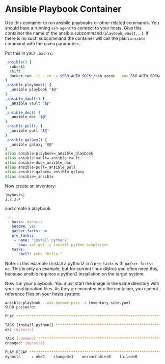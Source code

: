 # Ansible Playbook Container

Use this container to run ansbile playbooks or other related commands. You
should have a running `ssh-agent` to connect to your hosts. Give this
container the name of the ansible subcommand (`playbook`, `vault`, ...). If
there is no such subcommand the container will call the plain `ansible` command
with the given parameters.

Put this in your `.bashrc`:
```bash
_ansible() {
  subc=$1
  shift
  docker run -it --rm -v $SSH_AUTH_SOCK:/ssh-agent --env SSH_AUTH_SOCK=/ssh-agent -v `pwd`:/work ulrichschreiner/ansible $subc "$@"
}
_ansible_playbook() {
  _ansible playbook "$@"
}
_ansible_vault() {
  _ansible vault "$@"
}
_ansible_doc() {
  _ansible doc "$@"
}
_ansible_pull() {
  _ansible pull "$@"
}
_ansible_galaxy() {
  _ansible galaxy "$@"
}
alias ansible-playbook=_ansible_playbook
alias ansible-vault=_ansible_vault
alias ansible-doc=_ansible_doc
alias ansible-pull=_ansible_pull
alias ansible-galaxy=_ansible_galaxy
alias ansible=_ansible

```

Now create an inventory:
```
[myhosts]
1.2.3.4 
```

and create a playbook:
```yaml
---
 - hosts: myhosts
   become: yes
   gather_facts: no
   pre_tasks:
    - name: 'install python2'
      raw: apt-get -y install python-simplejson
   tasks:
    - shell: echo "Hello "
```

Note: in this example i install a python2 in a `pre_tasks` with `gather_facts: no`. This is only an example, but for current linux
distros you often need this, because ansible requires a python2 installation on the target system.

Now run your playbook. You must start the image in the same directory with your configuration files. As they are mounted into the
container, you cannot reference files on your hosts system:
```bash
ansible-playbook --ask-become-pass -i inventory site.yaml
SUDO password:

PLAY ***************************************************************************

TASK [install python2] *********************************************************
ok: [myhosts]

TASK [command] *****************************************************************
changed: [myhosts]

PLAY RECAP *********************************************************************
myhosts     : ok=2    changed=1    unreachable=0    failed=0   

```
